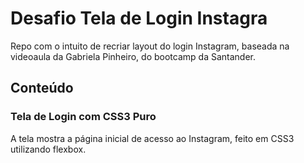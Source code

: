 # Desafio Tela de Login Instagra
Repo com o intuito de recriar layout do login Instagram, baseada na videoaula da Gabriela Pinheiro, do bootcamp da Santander.

## Conteúdo
### Tela de Login com CSS3 Puro
  A tela mostra a página inicial de acesso ao Instagram, feito em CSS3 utilizando flexbox.
